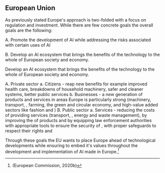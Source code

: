 ## European Union

As previously stated Europe's approach is two-folded with a focus on regulation and investment. While there are few concrete goals the overall goals are the following:

A. Promote the development of AI while addressing the risks associated with certain uses of AI

B. Develop an AI ecosystem that brings the benefits of the technology to the whole of European society and economy.

Develop an AI ecosystem that brings the benefits of the technology to
the whole of European society and economy.

A. Private sector
    a.  Citizens - reap new benefits for example improved health care, breakdowns of household machinery, safer and cleaner systems, better public services
    b.  Businesses - a new generation of products and services in areas Europe is particularly strong (machinery, transport, , farming, the green and circular economy, and high-value added sectors like fashion and )
B.  Public sector
    a.  Services - reducing the costs of providing services (transport, , energy and waste management), by improving the of products and by equipping law enforcement authorities with appropriate tools to ensure the security of , with proper safeguards to respect their rights and 

Through these goals the EU wants to place Europe ahead of technological developments while ensuring to embed it's values throughout the development and implementation of AI made in Europe.[^35]

[^35]: (European Commission, 2020b)
